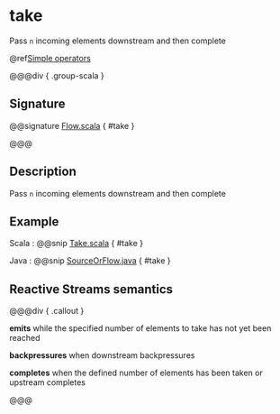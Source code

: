 # take

Pass `n` incoming elements downstream and then complete

@ref[Simple operators](../index.md#simple-operators)

@@@div { .group-scala }

## Signature

@@signature [Flow.scala](/akka-stream/src/main/scala/akka/stream/scaladsl/Flow.scala) { #take }

@@@

## Description

Pass `n` incoming elements downstream and then complete

## Example

Scala
:  @@snip [Take.scala](/akka-docs/src/test/scala/docs/stream/operators/sourceorflow/Take.scala) { #take }

Java
:   @@snip [SourceOrFlow.java](/akka-docs/src/test/java/jdocs/stream/operators/SourceOrFlow.java) { #take }


## Reactive Streams semantics

@@@div { .callout }

**emits** while the specified number of elements to take has not yet been reached

**backpressures** when downstream backpressures

**completes** when the defined number of elements has been taken or upstream completes

@@@

